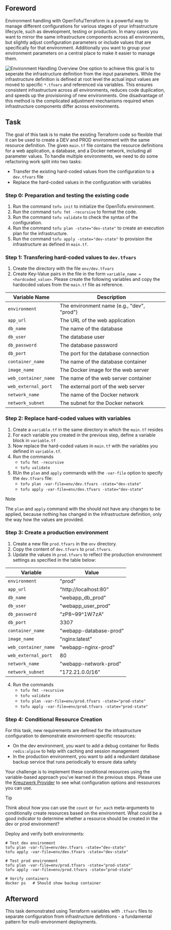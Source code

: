## Foreword
Environment handling with OpenTofu/Terraform is a powerful way to manage different configurations for various stages of your infrastructure lifecycle, such as development, testing or production. 
In many cases you want to mirror the same infrastructure components across all environments, but slightly adjust configuration parameters or include values that are specifically for that environment. 
Additionally you want to group your environment parameters on a central place to make it easier to manage them. 

![Environment Handling Overview](../assets/tofu-killercoda-training-enivornment-static_infrastructure_design.drawio.png)
One option to achieve this goal is to seperate the infrastructure definition from the input parameters. While the infrastructure definition is defined at root level the actual input values are moved to specific `*.tfvars`
and referenced via variables. This ensures consistent infrastructure across all environments, reduces code duplication, and speeds up the provisioning of new environments.
One disadvantage of this method is the complicated adjustment mechanisms required when infrastructure components differ across environments.

## Task
The goal of this task is to make the existing Terraform code so flexible that it can be used to create a DEV and PROD environment with the same resource definition.
The given `main.tf` file contains the resource definitions for a web application, a database, and a Docker network, including all parameter values. To handle multiple environments, we need to do some refactoring work split into two tasks:
- Transfer the existing hard-coded values from the configuration to a `dev.tfvars` file
- Replace the hard-coded values in the configuration with variables

### Step 0: Preparation and testing the existing code
1. Run the command `tofu init` to initialize the OpenTofu environment.
2. Run the command `tofu fmt -recursive` to format the code.
3. Run the command `tofu validate` to check the syntax of the configuration.
4. Run the command `tofu plan -state="dev-state"` to create an execution plan for the infrastructure.
5. Run the command `tofu apply -state="dev-state"` to provision the infrastructure as defined in `main.tf`.

### Step 1: Transfering hard-coded values to `dev.tfvars`
1. Create the directory with the file `env/dev.tfvars`
2. Create Key-Value pairs in the file in the form `variable_name = <hardcoded_value>`. Please create the following variables and copy the hardocded values from the `main.tf` file as reference.

| Variable Name | Description |
|---------------|-------------|
| `environment` | The environment name (e.g., "dev", "prod") |
| `app_url` | The URL of the web application |
| `db_name` | The name of the database |
| `db_user` | The database user |
| `db_password` | The database password |
| `db_port` | The port for the database connection |
| `container_name` | The name of the database container |
| `image_name` | The Docker image for the web server |
| `web_container_name` | The name of the web server container |
| `web_external_port` | The external port of the web server |
| `network_name` | The name of the Docker network |
| `network_subnet` | The subnet for the Docker network |

### Step 2: Replace hard-coded values with variables
1. Create a `variable.tf` in the same directory in which the `main.tf` resides
2. For each variable you created in the previous step, define a variable block in `variable.tf`
3. Now replace the hard-coded values in `main.tf` with the variables you defined in `variable.tf`.
4. Run the commands
   - `tofu fmt -recursive`
   - `tofu validate`
5. RUn the `plan` and `apply` commands with the `-var-file` option to specify the `dev.tfvars` file:
   - `tofu plan -var-file=env/dev.tfvars -state="dev-state"`
   - `tofu apply -var-file=env/dev.tfvars -state="dev-state"`
> [!NOTE]
> The `plan` and `apply` command with the should not have any changes to be applied, because nothing has changed in the infrastructure definition, only the way how the values are provided.

### Step 3: Create a production environment
1. Create a new file `prod.tfvars` in the `env` directory.
2. Copy the content of `dev.tfvars` to `prod.tfvars`.
3. Update the values in `prod.tfvars` to reflect the production environment settings as specified in the table below:

| Variable | Value |
|----------|-------|
| `environment` | "prod" |
| `app_url` | "http://localhost:80" |
| `db_name` | "webapp_db_prod" |
| `db_user` | "webapp_user_prod" |
| `db_password` | "zP8~99^1W7zA" |
| `db_port` | 3307 |
| `container_name` | "webapp-database-prod" |
| `image_name` | "nginx:latest" |
| `web_container_name` | "webapp-nginx-prod" |
| `web_external_port` | 80 |
| `network_name` | "webapp-network-prod" |
| `network_subnet` | "172.21.0.0/16" |
4. Run the commands
   - `tofu fmt -recursive`
   - `tofu validate`
   - `tofu plan -var-file=env/prod.tfvars -state="prod-state"`
   - `tofu apply -var-file=env/prod.tfvars -state="prod-state"`

### Step 4: Conditional Resource Creation

For this task, new requirements are defined for the infrastructure configuration to demonstrate environment-specific resources:
- On the dev environment, you want to add a debug container for Redis `redis:alpine` to help with caching and session management
- In the production environment, you want to add a redundant database backup service that runs periodically to ensure data safety

Your challenge is to implement these conditional resources using the variable-based approach you've learned in the previous steps. 
Please use the [Kreuzwerk Provider](https://registry.terraform.io/providers/kreuzwerker/docker/latest/docs) to see what configuration options and ressources you can use.

> [!TIP]
> Think about how you can use the `count` or `for_each` meta-arguments to conditionally create resources based on the environment. 
> What could be a good indicator to determine whether a resource should be created in the dev or prod environment?

Deploy and verify both environments:
```
# Test dev environment
tofu plan -var-file=env/dev.tfvars -state="dev-state"
tofu apply -var-file=env/dev.tfvars -state="dev-state"

# Test prod environment  
tofu plan -var-file=env/prod.tfvars -state="prod-state"
tofu apply -var-file=env/prod.tfvars -state="prod-state"

# Verify containers
docker ps   # Should show backup container
```

## Afterword

This task demonstrated using Terraform variables with `.tfvars` files to separate configuration from infrastructure definitions - a fundamental pattern for multi-environment deployments.